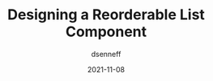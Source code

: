 ---
author: dsenneff
date: 2021-11-08
permalink: false
tags:
  - design
  - components
  - html
  - css
target_url: https://www.darins.page/articles/designing-a-reorderable-list-component
title: Designing a Reorderable List Component
---